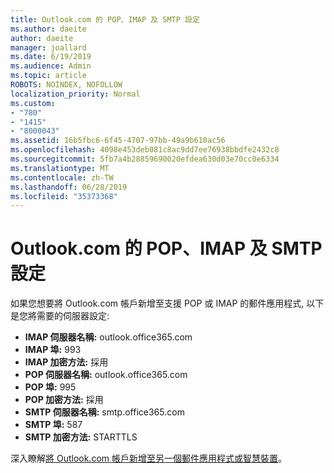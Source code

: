 ```yaml
---
title: Outlook.com 的 POP、IMAP 及 SMTP 設定
ms.author: daeite
author: daeite
manager: joallard
ms.date: 6/19/2019
ms.audience: Admin
ms.topic: article
ROBOTS: NOINDEX, NOFOLLOW
localization_priority: Normal
ms.custom:
- "780"
- "1415"
- "8000043"
ms.assetid: 16b5fbc6-6f45-4707-97bb-49a9b610ac56
ms.openlocfilehash: 4098e453deb081c8ac9dd7ee76938bbdfe2432c8
ms.sourcegitcommit: 5fb7a4b28859690020efdea630d03e70cc0e6334
ms.translationtype: MT
ms.contentlocale: zh-TW
ms.lasthandoff: 06/28/2019
ms.locfileid: "35373368"
---
```

# <a name="pop-imap-and-smtp-settings-for-outlookcom"></a>Outlook.com 的 POP、IMAP 及 SMTP 設定

如果您想要將 Outlook.com 帳戶新增至支援 POP 或 IMAP 的郵件應用程式, 以下是您將需要的伺服器設定:
  
- **IMAP 伺服器名稱:** outlook.office365.com
- **IMAP 埠:** 993
- **IMAP 加密方法:** 採用
- **POP 伺服器名稱:** outlook.office365.com  
- **POP 埠:** 995  
- **POP 加密方法:** 採用  
- **SMTP 伺服器名稱:** smtp.office365.com
- **SMTP 埠:** 587
- **SMTP 加密方法:** STARTTLS

深入瞭解[將 Outlook.com 帳戶新增至另一個郵件應用程式或智慧裝置](https://support.office.com/article/73f3b178-0009-41ae-aab1-87b80fa94970)。